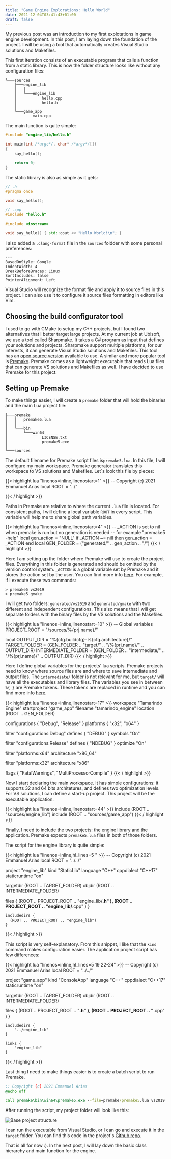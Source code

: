 ```yaml
---
title: "Game Engine Explorations: Hello World"
date: 2021-12-04T03:41:43+01:00
draft: false
---
```


My previous post was an introduction to my first explotations in game engine development. In this post, I am laying down the foundation of the project. I will be using a tool that automatically creates Visual Studio solutions and Makefiles.
<!--more-->

This first iteration consists of an executable program that calls a function from a static library. This is how the folder structure looks like without any configuration files:

```
└───sources
    ├───engine_lib
    │   │
    │   └───engine_lib
    │           hello.cpp
    │           hello.h
    │
    └───game_app
            main.cpp
```

The main function is quite simple:

```C++
#include "engine_lib/hello.h"

int main(int /*argc*/, char* /*argv*/[])
{
    say_hello();

    return 0;
}
```

The static library is also as simple as it gets:

```C++
// .h
#pragma once

void say_hello();

// .cpp
#include "hello.h"

#include <iostream>

void say_hello() { std::cout << "Hello World!\n"; }

```

I also added a `.clang-format` file in the `sources` foldder with some personal preferences:

```
---
BasedOnStyle: Google
IndentWidth: 4
BreakBeforeBraces: Linux
SortIncludes: false
PointerAlignment: Left
```

Visual Studio will recognize the format file and apply it to source files in this project. I can also use it to configure it source files formatting in editors like Vim.

## Choosing the build configurator tool

I used to go with CMake to setup my C++ projects, but I found two alternatives that I better target large projects. At my current job at Ubisoft, we use a tool called Sharpmake. It takes a C# program as input that defines your solutions and projects. Sharpmake support multiple platforms, for our interests, it can generate Visual Studio solutions and Makefiles. This tool has an [open source version](https://github.com/ubisoft/Sharpmake) available to use. A similar and more popular tool is [Premake](https://premake.github.io/). Premake comes as a lightweight executable that reads Lua files that can generate VS solutions and Makefiles as well. I have decided to use Premake for this project.

## Setting up Premake

To make things easier, I will create a `premake` folder that will hold the binaries and the main Lua project file:

```
├───premake
│   │   premake5.lua
│   │
│   └───bin
│       └───win64
│               LICENSE.txt
│               premake5.exe
│
└───sources
```

The default filename for Premake script files is`premake5.lua`. In this file, I will configure my main workspace. Premake generator translates this workspace to VS solutions and Makefiles. Let´s look this file by pieces:

{{< highlight lua "linenos=inline,linenostart=1" >}}
-- Copyright (c) 2021 Emmanuel Arias
local ROOT = "../"

{{< / highlight >}}

Paths in Premake are relative to where the current `.lua` file is located. For consistent paths, I will define a local variable `ROOT` in every script. This variable will help me to share global path variables.

{{< highlight lua "linenos=inline,linenostart=4" >}}
-- _ACTION is set to nil when premake is run but no generation is needed
-- for example "premake5 -help"
local gen_action = "NULL"
if _ACTION ~= nill then gen_action = _ACTION end
local GEN_FOLDER = ("generated/" .. gen_action .. "/")
{{< / highlight >}}

Here I am setting up the folder where Premake will use to create the project files. Everything in this folder is generated and should be omitted by the version control system. `_ACTION` is a global variable set by Premake and it stores the action set by the user. You can find more info [here](https://premake.github.io/docs/_ACTION/). For example, if I execute these two commands:

```
> premake5 vs2019
> premake5 gmake
```

I will get two folders: `generated/vs2019` and `generated/gmake` with two different and independent configurations. This also means that I will get separate folders with the binary files by the VS solutions and the Makefiles. 

{{< highlight lua "linenos=inline,linenostart=10" >}}
-- Global variables
PROJECT_ROOT = "/sources/%{prj.name}/"

local OUTPUT_DIR = "%{cfg.buildcfg}-%{cfg.architecture}/"
TARGET_FOLDER = (GEN_FOLDER .. "target/" .. "/%{prj.name}/" .. OUTPUT_DIR)
INTERMEDIATE_FOLDER = (GEN_FOLDER .. "intermediate/" .. "/%{prj.name}/" .. OUTPUT_DIR)
{{< / highlight >}}

Here I define global variables for the projects' lua scripts. Premake projects need to know where source files are and where to save internediate and output files. The `intermediate/` folder is not relevant for me, but `target/` will have all the executables and library files. The variables you see in between  `%{ }` are Premake tokens. These tokens are replaced in runtime and you can find more info [here](https://premake.github.io/docs/Tokens).

{{< highlight lua "linenos=inline,linenostart=17" >}}
workspace "Tamarindo Engine"
   startproject "game_app"
   filename "tamarindo_engine"
   location (ROOT .. GEN_FOLDER)

   configurations { "Debug", "Release" }
   platforms { "x32", "x64" }

   filter "configurations:Debug"
      defines { "DEBUG" }
      symbols  "On"
   
   filter "configurations:Release"
      defines { "NDEBUG" }
      optimize "On"

   filter "platforms:x64"
      architecture "x86_64"

   filter "platforms:x32"
      architecture "x86"

   flags {
      "FatalWarnings",
      "MultiProcessorCompile"
   }
{{< / highlight >}}

Now I start declaring the main workspace. It has simple configurations: it supports 32 and 64 bits architetures, and defines two optimization levels. For VS solutions, I can define a start-up project. This project will be the executable application.

{{< highlight lua "linenos=inline,linenostart=44" >}}
include (ROOT .. "sources/engine_lib")
include (ROOT .. "sources/game_app")
{{< / highlight >}}

Finally, I need to include the two projects: the engine library and the application. Premake expects `premake5.lua` files in both of those folders.

The script for the engine library is quite simple:

{{< highlight lua "linenos=inline,hl_lines=5 " >}}
-- Copyright (c) 2021 Emmanuel Arias
local ROOT = "../../"

project "engine_lib"
   kind "StaticLib"
   language "C++"
   cppdialect "C++17"
   staticruntime "on"

   targetdir (ROOT .. TARGET_FOLDER)
   objdir (ROOT .. INTERMEDIATE_FOLDER)

   files {
       (ROOT .. PROJECT_ROOT .. "engine_lib/**.h" ),
       (ROOT .. PROJECT_ROOT .. "engine_lib/**.cpp" )
    }

    includedirs {
      (ROOT .. PROJECT_ROOT .. "engine_lib")
    }
{{< / highlight >}}

This script is very self-explanatory. From this snippet, I like that the `kind` command makes configuration easier. The application project script has few differences:

{{< highlight lua "linenos=inline,hl_lines=5 19 22-24" >}}
-- Copyright (c) 2021 Emmanuel Arias
local ROOT = "../../"

project "game_app"
   kind "ConsoleApp"
   language "C++"
   cppdialect "C++17"
   staticruntime "on"

   targetdir (ROOT .. TARGET_FOLDER)
   objdir (ROOT .. INTERMEDIATE_FOLDER)

   files {
       (ROOT .. PROJECT_ROOT .. "**.h" ),
       (ROOT .. PROJECT_ROOT .. "**.cpp" )
    }

    includedirs {
        "../engine_lib"
    }

    links {
        "engine_lib"
    }
{{< / highlight >}}


Last thing I need to make things easier is to create a batch script to run Premake.

```bat
:: Copyright (c) 2021 Emmanuel Arias
@echo off

call premake\bin\win64\premake5.exe --file=premake/premake5.lua vs2019
```

After running the script, my project folder will look like this:

![Base project structure](/static/img/engine_explorations/base_struct.PNG)

I can run the executable from Visual Studio, or I can go and execute it in the `target` folder. You can find this code in the project's [Github repo](https://github.com/eariassoto/tamarindo_engine/tree/a4ca92dbdb4bca9a467d26275929db3588e9f1e1).

That is all for now :). In the next post, I will lay down the basic class hierarchy and main function for the engine.
